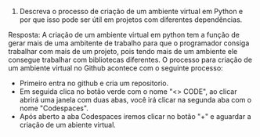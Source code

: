 1. Descreva o processo de criação de um ambiente virtual em Python e por que isso pode ser útil em projetos com diferentes dependências.

Resposta: A criação de um ambiente virtual em python tem a função de gerar mais de uma ambitente de trabalho para que o programador consiga trabalhar com mais de um projeto, pois tendo mais de um ambiente ele consegue trabalhar com bibliotecas diferentes. O processo para criação de um ambiente virtual no Github acontece com o seguinte processo:

- Primeiro entra no github e cria um repositorio.
- Em seguida clica no botão verde com o nome "<> CODE", ao clicar abrirá uma janela com duas abas, você irá clicar na segunda aba com o nome "Codespaces".
- Após aberto a aba Codespaces iremos clicar no botão "+" e aguardar a criação de um abiente virtual.